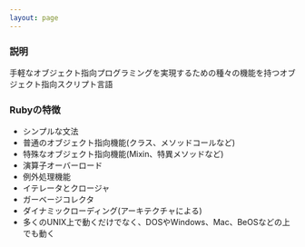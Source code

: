 ```yaml
---
layout: page
---
```


### 説明

手軽なオブジェクト指向プログラミングを実現するための種々の機能を持つオブジェクト指向スクリプト言語

### Rubyの特徴

- シンプルな文法
- 普通のオブジェクト指向機能(クラス、メソッドコールなど)
- 特殊なオブジェクト指向機能(Mixin、特異メソッドなど)
- 演算子オーバーロード
- 例外処理機能
- イテレータとクロージャ
- ガーベージコレクタ
- ダイナミックローディング(アーキテクチャによる)
- 多くのUNIX上で動くだけでなく、DOSやWindows、Mac、BeOSなどの上でも動く
